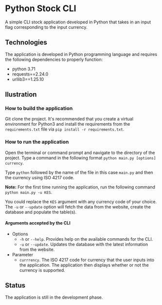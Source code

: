 # Python Stock CLI
A simple CLI stock application developed in Python that takes in an input flag 
corresponding to the input currency.
## Technologies
The application is developed in Python programming language and
requires the following dependencies to properly function:
- python 3.71
- requests==2.24.0
- urllib3==1.25.10
## Ilustration
### How to build the application
Git clone the project. It's recommended that you create a virtual environment
for Python3 and install the requirements from the `requirements.txt` file via 
`pip install -r requirements.txt`.
### How to run the application
Open the terminal or command prompt and navigate to the directory of the project.
Type a command in the following format `python main.py [options] currency`.

Type `python` followed by the name of the file in this case `main.py` and then the 
currency using ISO 4217 code.

**Note:** For the first time running the application, run the following command
`python main.py -u KES`.

You could replace the `KES` argument with any currency code of your 
choice. The `-u` or `--update` option will fetch the data from the website, create
the database and populate the table(s).

#### Arguments accepted by the CLI
+ Options
    - `-h` or `--help`. Provides help on the available commands for the CLI.
    - `-u` or `--update`. Updates the database with the latest information from
    the website.
+ Parameter
    - `currrency`. The ISO 4217 code for currency that the user inputs
    into the application. The application then displays whether or not the currency
    is supported. 

## Status
The application is still in the development phase.
